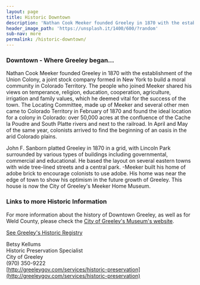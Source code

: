 ```yaml
---
layout: page
title: Historic Downtown
description: 'Nathan Cook Meeker founded Greeley in 1870 with the establishment of the Union Colony, a joint stock company formed in New York to build a moral community in Colorado Territory.'
header_image_path: 'https://unsplash.it/1400/600/?random'
sub-nav: more
permalink: /historic-downtown/
---
```



### Downtown - Where Greeley began...

Nathan Cook Meeker founded Greeley in 1870 with the establishment of the Union Colony, a joint stock company formed in New York to build a moral community in Colorado Territory. The people who joined Meeker shared his views on temperance, religion, education, cooperation, agriculture, irrigation and family values, which he deemed vital for the success of the town. The Locating Committee, made up of Meeker and several other men came to Colorado Territory in February of 1870 and found the ideal location for a colony in Colorado: over 50,000 acres at the confluence of the Cache la Poudre and South Platte rivers and next to the railroad. In April and May of the same year, colonists arrived to find the beginning of an oasis in the arid Colorado plains.

John F. Sanborn platted Greeley in 1870 in a grid, with Lincoln Park surrounded by various types of buildings including governmental, commercial and educational. He based the layout on several eastern towns with wide tree-lined streets and a central park. -Meeker built his home of adobe brick to encourage colonists to use adobe. His home was near the edge of town to show his optimism in the future growth of Greeley. This house is now the City of Greeley's Meeker Home Museum.

### Links to more Historic Information

For more information about the history of Downtown Greeley, as well as for Weld County, please check the&nbsp;[City of Greeley's Museum's website](http://greeleymuseums.com/).

[See Greeley's Historic Registry](http://greeleygov.com/services/historic-preservation/inventoried-properties)

Betsy Kellums
<br>Historic Preservation Specialist
<br>City of Greeley
<br>(970) 350-9222
<br>[http://greeleygov.com/services/historic-preservation](http://greeleygov.com/services/historic-preservation)